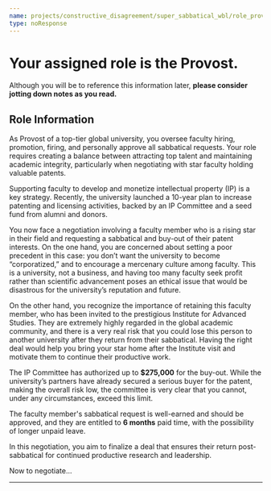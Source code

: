 ```yaml
---
name: projects/constructive_disagreement/super_sabbatical_wbl/role_provost.md
type: noResponse
---
```


# Your assigned role is the Provost.

Although you will be to reference this information later, **please consider jotting down notes as you read.**

## Role Information

As Provost of a top-tier global university, you oversee faculty hiring, promotion, firing, and personally approve all sabbatical requests. Your role requires creating a balance between attracting top talent and maintaining academic integrity, particularly when negotiating with star faculty holding valuable patents.

Supporting faculty to develop and monetize intellectual property (IP) is a key strategy. Recently, the university launched a 10-year plan to increase patenting and licensing activities, backed by an IP Committee and a seed fund from alumni and donors.

You now face a negotiation involving a faculty member who is a rising star in their field and requesting a sabbatical and buy-out of their patent interests. On the one hand, you are  concerned about setting a poor precedent in this case: you don’t want the university to become “corporatized,” and to encourage a mercenary culture among faculty. This is a university, not a business, and having too many faculty seek profit rather than scientific advancement poses an ethical issue that would be disastrous for the university’s reputation and future. 

On the other hand, you recognize the importance of retaining this faculty member, who has been invited to the prestigious Institute for Advanced Studies. They are extremely highly regarded in the global academic community, and there is a very real risk that you could lose this person to another university after they return from their sabbatical. Having the right deal would help you bring your star home after the Institute visit and motivate them to continue their productive work.

The IP Committee has authorized up to **$275,000** for the buy-out. While the university’s partners have already secured a serious buyer for the patent, making the overall risk low, the committee is very clear that you cannot, under any circumstances, exceed this limit.

The faculty member's sabbatical request is well-earned and should be approved, and they are entitled to **6 months** paid time, with the possibility of longer unpaid leave. 

In this negotiation, you aim to finalize a deal that ensures their return post-sabbatical for continued productive research and leadership.

Now to negotiate...

---